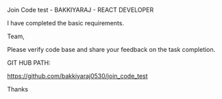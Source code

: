 Join Code test - BAKKIYARAJ - REACT DEVELOPER

I have completed the basic requirements.

Team,

Please verify code base and share your feedback on the task completion.


GIT HUB PATH:

https://github.com/bakkiyaraj0530/join_code_test

Thanks